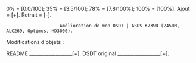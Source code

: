 0%      = [0.0/100];
35%     = [3.5/100];
78%     = [7.8/100%];
100%    = [100%].
Ajout   = [+].
Retrait = [-].

                        Amélioration de mon DSDT | ASUS K73SD (2450M, ALC269, Optimus, HD3000).

Modifications d'objets :

README                                                                        __________________[+].
DSDT original                                                                 __________________[+].
